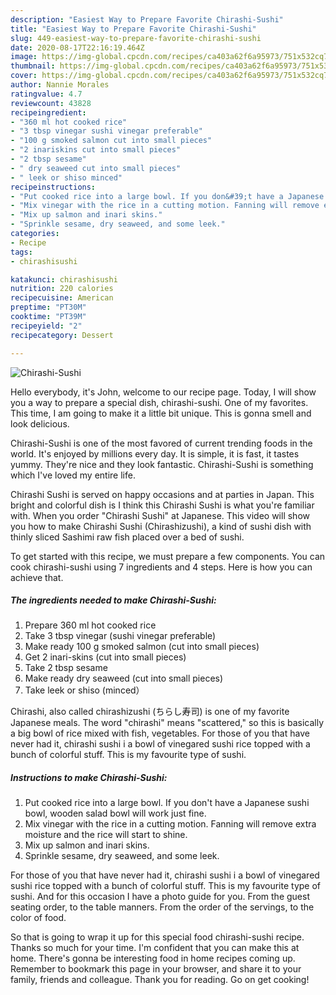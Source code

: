 ```yaml
---
description: "Easiest Way to Prepare Favorite Chirashi-Sushi"
title: "Easiest Way to Prepare Favorite Chirashi-Sushi"
slug: 449-easiest-way-to-prepare-favorite-chirashi-sushi
date: 2020-08-17T22:16:19.464Z
image: https://img-global.cpcdn.com/recipes/ca403a62f6a95973/751x532cq70/chirashi-sushi-recipe-main-photo.jpg
thumbnail: https://img-global.cpcdn.com/recipes/ca403a62f6a95973/751x532cq70/chirashi-sushi-recipe-main-photo.jpg
cover: https://img-global.cpcdn.com/recipes/ca403a62f6a95973/751x532cq70/chirashi-sushi-recipe-main-photo.jpg
author: Nannie Morales
ratingvalue: 4.7
reviewcount: 43828
recipeingredient:
- "360 ml hot cooked rice"
- "3 tbsp vinegar sushi vinegar preferable"
- "100 g smoked salmon cut into small pieces"
- "2 inariskins cut into small pieces"
- "2 tbsp sesame"
- " dry seaweed cut into small pieces"
- " leek or shiso minced"
recipeinstructions:
- "Put cooked rice into a large bowl. If you don&#39;t have a Japanese sushi bowl, wooden salad bowl will work just fine."
- "Mix vinegar with the rice in a cutting motion. Fanning will remove extra moisture and the rice will start to shine."
- "Mix up salmon and inari skins."
- "Sprinkle sesame, dry seaweed, and some leek."
categories:
- Recipe
tags:
- chirashisushi

katakunci: chirashisushi 
nutrition: 220 calories
recipecuisine: American
preptime: "PT30M"
cooktime: "PT39M"
recipeyield: "2"
recipecategory: Dessert

---
```



![Chirashi-Sushi](https://img-global.cpcdn.com/recipes/ca403a62f6a95973/751x532cq70/chirashi-sushi-recipe-main-photo.jpg)

Hello everybody, it's John, welcome to our recipe page. Today, I will show you a way to prepare a special dish, chirashi-sushi. One of my favorites. This time, I am going to make it a little bit unique. This is gonna smell and look delicious.

Chirashi-Sushi is one of the most favored of current trending foods in the world. It's enjoyed by millions every day. It is simple, it is fast, it tastes yummy. They're nice and they look fantastic. Chirashi-Sushi is something which I've loved my entire life.

Chirashi Sushi is served on happy occasions and at parties in Japan. This bright and colorful dish is I think this Chirashi Sushi is what you&#39;re familiar with. When you order &#34;Chirashi Sushi&#34; at Japanese. This video will show you how to make Chirashi Sushi (Chirashizushi), a kind of sushi dish with thinly sliced Sashimi raw fish placed over a bed of sushi.


To get started with this recipe, we must prepare a few components. You can cook chirashi-sushi using 7 ingredients and 4 steps. Here is how you can achieve that.

<!--inarticleads1-->

##### The ingredients needed to make Chirashi-Sushi:

1. Prepare 360 ml hot cooked rice
1. Take 3 tbsp vinegar (sushi vinegar preferable)
1. Make ready 100 g smoked salmon (cut into small pieces)
1. Get 2 inari-skins (cut into small pieces)
1. Take 2 tbsp sesame
1. Make ready  dry seaweed (cut into small pieces)
1. Take  leek or shiso (minced）


Chirashi, also called chirashizushi (ちらし寿司) is one of my favorite Japanese meals. The word &#34;chirashi&#34; means &#34;scattered,&#34; so this is basically a big bowl of rice mixed with fish, vegetables. For those of you that have never had it, chirashi sushi i a bowl of vinegared sushi rice topped with a bunch of colorful stuff. This is my favourite type of sushi. 

<!--inarticleads2-->

##### Instructions to make Chirashi-Sushi:

1. Put cooked rice into a large bowl. If you don&#39;t have a Japanese sushi bowl, wooden salad bowl will work just fine.
1. Mix vinegar with the rice in a cutting motion. Fanning will remove extra moisture and the rice will start to shine.
1. Mix up salmon and inari skins.
1. Sprinkle sesame, dry seaweed, and some leek.


For those of you that have never had it, chirashi sushi i a bowl of vinegared sushi rice topped with a bunch of colorful stuff. This is my favourite type of sushi. And for this occasion I have a photo guide for you. From the guest seating order, to the table manners. From the order of the servings, to the color of food. 

So that is going to wrap it up for this special food chirashi-sushi recipe. Thanks so much for your time. I'm confident that you can make this at home. There's gonna be interesting food in home recipes coming up. Remember to bookmark this page in your browser, and share it to your family, friends and colleague. Thank you for reading. Go on get cooking!
